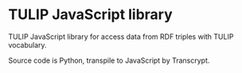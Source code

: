# TULIP JavaScript library
TULIP JavaScript library for access data from RDF triples with TULIP vocabulary.

Source code is Python, transpile to JavaScript by Transcrypt.

